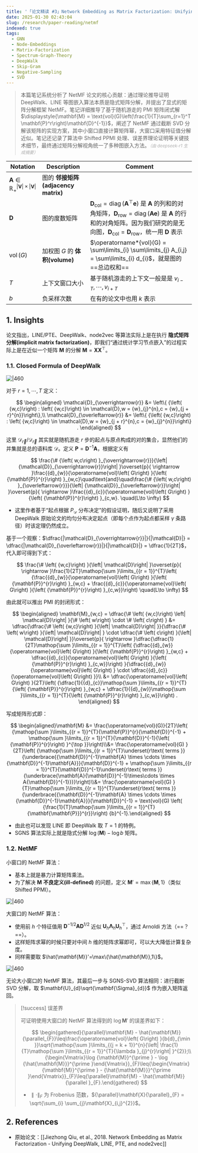```yaml
---
title: '「论文精读 #3」Network Embedding as Matrix Factorization: Unifying DeepWalk, LINE, PTE, and node2vec'
date: 2025-01-30 02:43:04
slug: /research/paper-reading/netmf
indexed: true
tags:
  - GNN
  - Node-Embeddings
  - Matrix-Factorization
  - Spectrum-Graph-Theory
  - DeepWalk
  - Skip-Gram
  - Negative-Sampling
  - SVD
---
```


> 本篇笔记系统分析了 NetMF 论文的核心贡献：通过理论推导证明 DeepWalk、LINE 等图嵌入算法本质是隐式矩阵分解，并提出了显式的矩阵分解框架 NetMF。笔记详细推导了基于随机游走的 PMI 矩阵闭式解 $\displaystyle{\mathbf{M} = \text{vol}(G)\left(\frac{1}{T}\sum_{r=1}^T \mathbf{P}^r\right)\mathbf{D}^{-1}}$，阐述了 NetMF 通过截断 SVD 分解该矩阵的实现方案，其中小窗口直接计算矩阵幂，大窗口采用特征值分解近似。笔记还记录了算法中 Shifted PPMI 处理、误差界理论证明等关键技术细节，最终通过矩阵分解视角统一了多种图嵌入方法。<small style="font-style: italic; opacity: 0.5">（由 deepseek-r1 生成摘要）</small>

<!-- more -->

| Notation                                                               | Description                         | Comment                                                                                                                                                                                                                                                                                                                        |
| ---------------------------------------------------------------------- | ----------------------------------- | ------------------------------------------------------------------------------------------------------------------------------------------------------------------------------------------------------------------------------------------------------------------------------------------------------------------------------ |
| $\mathbf{A} \in \mathbb{R}_{+}^{\|\mathbf{V}\| \times \|\mathbf{V}\|}$ | 图的 **邻接矩阵(adjacency matrix)** |                                                                                                                                                                                                                                                                                                                                |
| $\mathbf{D}$                                                           | 图的度数矩阵                        | $\mathbf{D}_{\text{col}} = \operatorname*{diag}(\mathbf{A}^{\top}\mathbf{e})$ 是 $\mathbf{A}$ 的列和的对角矩阵，$\mathbf{D}_{\text{row}} = \operatorname*{diag}(\mathbf{A}\mathbf{e})$ 是 $\mathbf{A}$ 的行和的对角矩阵。因为我们研究的是无向图，$\mathbf{D}_{\text{col}} = \mathbf{D}_{\text{row}}$，统一用 $\mathbf{D}$ 表示 |
| $\operatorname*{vol}(G)$                                               | 加权图 $G$ 的 **体积(volume)**      | $\operatorname*{vol}(G) = \sum\limits_{i} \sum\limits_{j} A_{i,j} = \sum\limits_{i} d_{i}$，就是图的==总边权和==                                                                                                                                                                                                               |
| $T$                                                                    | 上下文窗口大小                      | 基于随机游走的上下文一般是是 $v_{i-T},\cdots,v_{i+T}$                                                                                                                                                                                                                                                                          |
| $b$                                                                    | 负采样次数                          | 在有的论文中也用 $k$ 表示                                                                                                                                                                                                                                                                                                      |

## 1. Insights

论文指出，LINE/PTE、DeepWalk、node2vec 等算法实际上是在执行 **隐式矩阵分解(implicit matrix factorization)**，即我们“通过统计学习节点嵌入”的过程实际上是在近似一个矩阵 $\mathbf{M}$ 的分解 $\mathbf{M}=\mathbf{X}\mathbf{X}^{\top}$。

### 1.1. Closed Formula of DeepWalk

![|460](https://img.memset0.cn/2025/01/25/xisKGrV3.png)

对于 $r=1,\cdots,T$ 定义：

$$
\begin{aligned}
\mathcal{D}_{\overrightarrow{r}} &= \left\{ {\left( {w,c}\right) : \left( {w,c}\right) \in \mathcal{D},w = {w}_{j}^{n},c = {w}_{j + r}^{n}}\right\},\\
\mathcal{D}_{\overleftarrow{r}} &= \left\{ {\left( {w,c}\right) : \left( {w,c}\right) \in \mathcal{D},w = {w}_{j + r}^{n},c = {w}_{j}^{n}}\right\} .
\end{aligned}
$$

这里 $\mathcal{D}_{\overrightarrow{r}} / \mathcal{D}_{\overleftarrow{r}}$ 其实就是随机游走 $r$ 步的起点与原点构成的对的集合，显然他们的并集就是总的语料库 $\mathcal{D}$。定义 $\mathbf{P} = {\mathbf{D}}^{-1}\mathbf{A}$，根据定义有

$$
\frac{\# {\left( w,c\right) }_{\overrightarrow{r}}}{\left| {\mathcal{D}}_{\overrightarrow{r}}\right| }\overset{p}{ \rightarrow }\frac{{d}_{w}}{\operatorname{vol}\left( G\right) }{\left( {\mathbf{P}}^{r}\right) }_{w,c}\quad\text{and}\quad\frac{\# {\left( w,c\right) }_{\overleftarrow{r}}}{\left| {\mathcal{D}}_{\overleftarrow{r}}\right| }\overset{p}{ \rightarrow }\frac{{d}_{c}}{\operatorname{vol}\left( G\right) }{\left( {\mathbf{P}}^{r}\right) }_{c,w}.
\quad(L\to \infty)
$$

- 这里作者基于“起点根据 $P_{\mathcal{D}}$ 分布决定”的假设证明，随后又说明了采用 DeepWalk 原始论文的均匀分布决定起点（即每个点作为起点都采样 $\gamma$ 条路径）时该定理仍然成立。

基于一个观察：$\dfrac{|\mathcal{D}_{\overrightarrow{r}}|}{|\mathcal{D}|} = \dfrac{|\mathcal{D}_{\overleftarrow{r}}|}{|\mathcal{D}|} = \dfrac{1}{2T}$，代入即可得到下式：

$$
\frac{\# \left( {w,c}\right) }{\left| \mathcal{D}\right| }\overset{p}{ \rightarrow }\frac{1}{2T}\mathop{\sum }\limits_{{r = 1}}^{T}\left( {\frac{{d}_{w}}{\operatorname{vol}\left( G\right) }{\left( {\mathbf{P}}^{r}\right) }_{w,c} + \frac{{d}_{c}}{\operatorname{vol}\left( G\right) }{\left( {\mathbf{P}}^{r}\right) }_{c,w}}\right)
\quad(L\to \infty)
$$

由此就可以推出 PMI 的封闭形式：

$$
\begin{aligned}
\mathbf{M}_{w,c} = \dfrac{\# \left( {w,c}\right) \left| \mathcal{D}\right| }{\# \left( w\right) \cdot \# \left( c\right) } &= \dfrac{\dfrac{\# \left( {w,c}\right) }{\left| \mathcal{D}\right| }}{\dfrac{\# \left( w\right) }{\left| \mathcal{D}\right| } \cdot \dfrac{\# \left( c\right) }{\left| \mathcal{D}\right| }}\overset{p}{ \rightarrow }\dfrac{\dfrac{1}{2T}\mathop{\sum }\limits_{{r = 1}}^{T}\left( {\dfrac{{d}_{w}}{\operatorname{vol}\left( G\right) }{\left( {\mathbf{P}}^{r}\right) }_{w,c} + \dfrac{{d}_{c}}{\operatorname{vol}\left( G\right) }{\left( {\mathbf{P}}^{r}\right) }_{c,w}}\right) }{\dfrac{{d}_{w}}{\operatorname{vol}\left( G\right) } \cdot \dfrac{{d}_{c}}{\operatorname{vol}\left( G\right) }}\\
&= \dfrac{\operatorname{vol}\left( G\right) }{2T}\left( {\dfrac{1}{{d}_{c}}\mathop{\sum }\limits_{{r = 1}}^{T}{\left( {\mathbf{P}}^{r}\right) }_{w,c} + \dfrac{1}{{d}_{w}}\mathop{\sum }\limits_{{r = 1}}^{T}{\left( {\mathbf{P}}^{r}\right) }_{c,w}}\right) .
\end{aligned}
$$

写成矩阵形式即：

$$
\begin{aligned}\mathbf{M} &= \frac{\operatorname{vol}(G)}{2T}\left( {\mathop{\sum }\limits_{{r = 1}}^{T}{\mathbf{P}}^{r}{\mathbf{D}}^{-1} + \mathop{\sum }\limits_{{r = 1}}^{T}{\mathbf{D}}^{-1}{\left( {\mathbf{P}}^{r}\right) }^{\top }}\right)\\&= \frac{\operatorname{vol}(G) }{2T}\left( {\mathop{\sum }\limits_{{r = 1}}^{T}\underset{r\text{ terms }}{\underbrace{{\mathbf{D}}^{-1}\mathbf{A} \times \cdots \times {\mathbf{D}}^{-1}\mathbf{A}}}{\mathbf{D}}^{-1} + \mathop{\sum }\limits_{{r = 1}}^{T}{\mathbf{D}}^{-1}\underset{r\text{ terms }}{\underbrace{\mathbf{A}{\mathbf{D}}^{-1}\times\cdots \times A{\mathbf{D}}^{-1}}}}\right)\\&= \frac{\operatorname{vol}(G) }{T}\mathop{\sum }\limits_{{r = 1}}^{T}\underset{r\text{ terms }}{\underbrace{{\mathbf{D}}^{-1}\mathbf{A} \times \cdots \times {\mathbf{D}}^{-1}\mathbf{A}}}{\mathbf{D}}^{-1} = \text{vol}(G) \left( {\frac{1}{T}\mathop{\sum }\limits_{{r = 1}}^{T}{\mathbf{\mathbf{P}}}^{r}}\right) {b}^{-1}.\end{aligned}
$$

- 由此也可以发现 LINE 即 DeepWalk 取 $T=1$ 的特例。
- SGNS 算法实际上就是隐式分解 $\log( \mathbf{M}) - \log b$ 矩阵。

### 1.2. NetMF

小窗口的 NetMF 算法：

- 基本上就是暴力计算矩阵乘法。
- 为了解决 $\mathbf{M}$ **不良定义(ill-defined)** 的问题，定义 $\mathbf{M}'=\max \{ \mathbf{M},1 \}$（类似 Shifted PPMI）。

![|460](https://img.memset0.cn/2025/01/30/pBTywcSl.png)

大窗口的 NetMF 算法：

- 使用前 $h$ 个特征值用 $\mathbf{D}^{- 1/2} \mathbf{A} \mathbf{D}^{1 / 2}$ 近似 $\mathbf{U}_{h} \mathbf{\Lambda}_{h} \mathbf{U}_{h}^{\top}$，通过 Arnoldi 方法（==？==）。
- 这样矩阵求幂的时候只要对中间 $h$ 维的矩阵求幂即可，可以大大降低计算复杂度。
- 同样需要取 $\hat{\mathbf{M}}'=\max\{\hat{\mathbf{M}},1\}$。

![|460](https://img.memset0.cn/2025/01/30/DPHnatZR.png)

无论大小窗口的 NetMF 算法，其最后一步与 SGNS-SVD 算法相同：进行截断 SVD 分解，取 $\mathbf{U}_{d}\sqrt{\mathbf{\Sigma}_{d}}$ 作为嵌入矩阵返回。

> [!success] 误差界
>
> 可证明使用大窗口的 NetMF 算法得到的 $\log \mathbf{M}'$ 的误差界如下：
>
> $$
> \begin{gathered}{\parallel}\mathbf{M} - \hat{\mathbf{M}}{\parallel_{F}}\leq\frac{\operatorname{vol}\left( G\right) }{b{d}_{\min }}\sqrt{\mathop{\sum }\limits_{{j = k + 1}}^{n}{\left| \frac{1}{T}\mathop{\sum }\limits_{{r = 1}}^{T}{\lambda }_{j}^{r}\right| }^{2}};\\{\begin{Vmatrix}\log {\mathbf{M}}^{\prime } - \log {\hat{\mathbf{M}}}^{\prime }\end{Vmatrix}}_{F}\leq{\begin{Vmatrix}{\mathbf{M}}^{\prime } - {\hat{\mathbf{M}}}^{\prime }\end{Vmatrix}}_{F}\leq{\parallel}\mathbf{M} - \hat{\mathbf{M}}{\parallel }_{F}.\end{gathered}
> $$
>
> -   $\parallel \cdot \parallel_{F}$ 为 Frobenius 范数，${\parallel}\mathbf{X}{\parallel}_{F} = \sqrt{\sum_{i} \sum_{j}\mathbf{X}_{i,j}^{2}}$。

## 2. References

- 原始论文：[[Jiezhong Qiu, et al., 2018. Network Embedding as Matrix Factorization - Unifying DeepWalk, LINE, PTE, and node2vec]]
